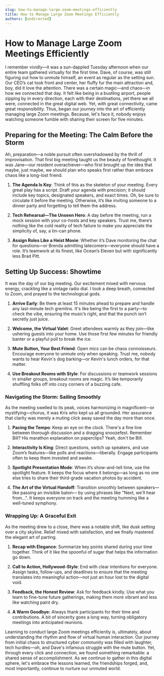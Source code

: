 ```yaml
---
slug: how-to-manage-large-zoom-meetings-efficiently
title: How to Manage Large Zoom Meetings Efficiently
authors: [undirected]
---
```



# How to Manage Large Zoom Meetings Efficiently

I remember vividly—it was a sun-dappled Tuesday afternoon when our entire team gathered virtually for the first time. Dave, of course, was still figuring out how to unmute himself, an event as regular as the setting sun. Our CEO’s cat took front and center, her fluffy fur the main attraction and, boy, did it love the attention. There was a certain magic—and chaos—in how we connected that day. It felt like being in a bustling airport, people zipping by in every direction, each with their destinations, yet there we all were, connected in the great digital web. Yet, with great connectivity, came great responsibility. Thus, began our journey into the art of efficiently managing large Zoom meetings. Because, let's face it, nobody enjoys watching someone fumble with sharing their screen for five minutes.

## Preparing for the Meeting: The Calm Before the Storm

Ah, preparation—a noble pursuit often overshadowed by the thrill of improvisation. That first big meeting taught us the beauty of forethought. It was Jane—our resident overachiever—who first brought up the idea that maybe, just maybe, we should plan who speaks first rather than embrace chaos like a long-lost friend.

1. **The Agenda Is Key**: Think of this as the skeleton of your meeting. Every great play has a script. Draft your agenda with precision; it should include key topics, designated speakers, and exact times. Oh, be sure to circulate it before the meeting. Otherwise, it’s like inviting someone to a dinner party and forgetting to tell them the address.

2. **Tech Rehearsal—The Unseen Hero**: A day before the meeting, run a mock session with your co-hosts and key speakers. Trust me, there’s nothing like the cold reality of tech failure to make you appreciate the simplicity of, say, a tin-can phone.

3. **Assign Roles Like a Heist Movie**: Whether it’s Dave monitoring the chat for questions—or Brenda admitting latecomers—everyone should have a role. It’s teamwork at its finest, like Ocean’s Eleven but with significantly less Brad Pitt.

## Setting Up Success: Showtime

It was the day of our big meeting. Our excitement mixed with nervous energy, crackling like a vintage radio dial. I took a deep breath, connected to Zoom, and prayed to the technological gods.

1. **Arrive Early**: Be there at least 15 minutes ahead to prepare and handle any last-minute tech gremlins. It's like being the first to a party—to check the vibe, ensuring the music’s right, and that the punch isn’t secretly just juice.

2. **Welcome, the Virtual Valet**: Greet attendees warmly as they join—like ushering guests into your home. Use those first few minutes for friendly banter or a playful poll to break the ice. 

3. **Mute Button, Your Best Friend**: Open mics can be chaos connoisseurs. Encourage everyone to unmute only when speaking. Trust me, nobody wants to hear Kevin's dog barking—or Kevin's lunch orders, for that matter.

4. **Use Breakout Rooms with Style**: For discussions or teamwork sessions in smaller groups, breakout rooms are magic. It’s like temporarily shuffling folks off into cozy corners of a buzzing cafe.

### Navigating the Storm: Sailing Smoothly

As the meeting swelled to its peak, voices harmonizing in magnificent—or mystifying—chorus, it was Kris who kept us all grounded. Her assurance that clarity was merely a muting click away saved the day more than once.

1. **Pacing the Tempo**: Keep an eye on the clock. There's a fine line between thorough discussion and a dragging snoozefest. Remember Bill? His marathon explanation on paperclips? Yeah, don't be Bill.

2. **Interactivity Is King**: Direct questions, switch up speakers, and use Zoom’s features—like polls and reactions—liberally. Engage participants often to keep them invested and awake.

3. **Spotlight Presentation Mode**: When it’s show-and-tell time, use the spotlight feature. It keeps the focus where it belongs—as long as no one else tries to share their third-grade vacation photos by accident. 

4. **The Art of the Virtual Handoff**: Transition smoothly between speakers—like passing an invisible baton— by using phrases like "Next, we'll hear from...". It keeps everyone on track and the meeting humming like a well-tuned symphony.

### Wrapping Up: A Graceful Exit

As the meeting drew to a close, there was a notable shift, like dusk setting over a city skyline. Relief mixed with satisfaction, and we finally mastered the elegant art of parting.

1. **Recap with Elegance**: Summarize key points shared during your time together. Think of it like the spoonful of sugar that helps the information go down.

2. **Call to Action, Hollywood-Style**: End with clear intentions for everyone. Assign tasks, follow-ups, and deadlines to ensure that the meeting translates into meaningful action—not just an hour lost to the digital void.

3. **Feedback, the Honest Review**: Ask for feedback kindly. Use what you learn to fine-tune future gatherings, making them more vibrant and less like watching paint dry.

4. **A Warm Goodbye:** Always thank participants for their time and contributions. A bit of sincerity goes a long way, turning obligatory meetings into anticipated reunions.

Learning to conduct large Zoom meetings efficiently is, ultimately, about understanding the rhythm and flow of virtual human interaction. Our journey from initial chaos to structured cyber community was filled with laughter, tech hurdles—oh, and Dave's infamous struggle with the mute button. Yet, through every click and connection, we found something remarkable: a shared sense of accomplishment. As we continue to gather in this digital sphere, let's embrace the lessons learned, the friendships forged, and, most importantly, continue to nurture our unmuted world.